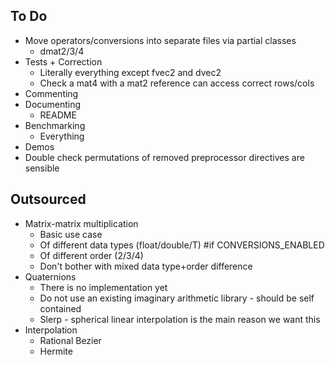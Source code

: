 ## To Do

- Move operators/conversions into separate files via partial classes
  - dmat2/3/4
- Tests + Correction
  - Literally everything except fvec2 and dvec2
  - Check a mat4 with a mat2 reference can access correct rows/cols
- Commenting
- Documenting
  - README
- Benchmarking
  - Everything
- Demos
- Double check permutations of removed preprocessor directives are sensible

## Outsourced

- Matrix-matrix multiplication
  - Basic use case
  - Of different data types (float/double/T) #if CONVERSIONS_ENABLED
  - Of different order (2/3/4)
  - Don't bother with mixed data type+order difference
- Quaternions
  - There is no implementation yet
  - Do not use an existing imaginary arithmetic library - should be self contained
  - Slerp - spherical linear interpolation is the main reason we want this
- Interpolation
  - Rational Bezier
  - Hermite
